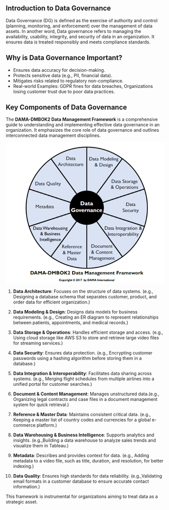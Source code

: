 ## **Introduction to Data Governance**
Data Governance (DG) is defined as the exercise of authority and control (planning, monitoring, and enforcement) over the management of data assets. In another word, Data governance refers to managing the availability, usability, integrity, and security of data in an organization. It ensures data is treated responsibly and meets compliance standards.
## **Why is Data Governance Important?**
  - Ensures data accuracy for decision-making.
  - Protects sensitive data (e.g., PII, financial data).
  - Mitigates risks related to regulatory non-compliance.
  - Real-world Examples: GDPR fines for data breaches, Organizations losing customer trust due to poor data practices.
## **Key Components of Data Governance**
The **DAMA-DMBOK2 Data Management Framework** is a comprehensive guide to understanding and implementing effective data governance in an organization. It emphasizes the core role of data governance and outlines interconnected data management disciplines.

![DAMA-DMBOK2 Data Management Framework](Images/DataGovernance.png)
1. **Data Architecture**: Focuses on the structure of data systems. (e.g., Designing a database schema that separates customer, product, and order data for efficient organization.)

2. **Data Modeling & Design**: Designs data models for business requirements. (e.g., Creating an ER diagram to represent relationships between patients, appointments, and medical records.)

3. **Data Storage & Operations**: Handles efficient storage and access. (e.g., Using cloud storage like AWS S3 to store and retrieve large video files for streaming services.)

4. **Data Security**: Ensures data protection. (e.g., Encrypting customer passwords using a hashing algorithm before storing them in a database.)

5. **Data Integration & Interoperability**: Facilitates data sharing across systems. (e.g., Merging flight schedules from multiple airlines into a unified portal for customer searches.)

6. **Document & Content Management**: Manages unstructured data.(e.g., Organizing legal contracts and case files in a document management system for quick retrieval.)

7. **Reference & Master Data**: Maintains consistent critical data. (e.g., Keeping a master list of country codes and currencies for a global e-commerce platform.)

8. **Data Warehousing & Business Intelligence**: Supports analytics and insights. (e.g.,Building a data warehouse to analyze sales trends and visualize them in Tableau.)

9. **Metadata**: Describes and provides context for data. (e.g., Adding metadata to a video file, such as title, duration, and resolution, for better indexing.)

10. **Data Quality**: Ensures high standards for data reliability. (e.g.,Validating email formats in a customer database to ensure accurate contact information.)

This framework is instrumental for organizations aiming to treat data as a strategic asset.

